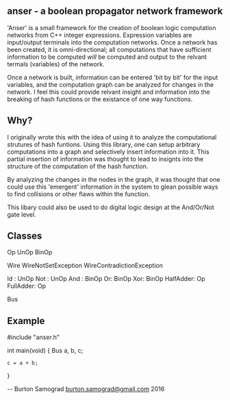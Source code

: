 anser - a boolean propagator network framework
----------------------------------------------

'Anser' is a small framework for the creation of boolean logic
computation networks from C++ integer expressions. Expression
variables are input/output terminals into the computation networks.
Once a network has been created, it is omni-directional; all
computations that have sufficient information to be computed *will* be
computed and output to the relvant termals (variables) of the network.

Once a network is built, information can be entered 'bit by bit' for
the input variables, and the computation graph can be analyzed for
changes in the network.  I feel this could provide relvant insight and
information into the breaking of hash functions or the existance of
one way functions.

Why?
----

I originally wrote this with the idea of using it to analyze the
computational strutures of hash funtions.  Using this library, one can
setup arbitrary computations into a graph and selectively insert
information into it.  This partial insertion of information was
thought to lead to insignts into the structure of the computation of
the hash function.

By analyzing the changes in the nodes in the graph, it was thought
that one could use this 'emergent' information in the system to glean
possible ways to find collisions or other flaws within the function.

This libary could also be used to do digital logic design at the
And/Or/Not gate level.

Classes
-------

Op
UnOp
BinOp

Wire
WireNotSetException
WireContradictionException

Id : UnOp
Not : UnOp
And : BinOp
Or: BinOp
Xor: BinOp
HalfAdder: Op
FullAdder: Op

Bus

Example
-------

#include "anser.h"

int main(void) {
    Bus a, b, c;

    c = a + b;
}

--
Burton Samograd
burton.samograd@gmail.com
2016